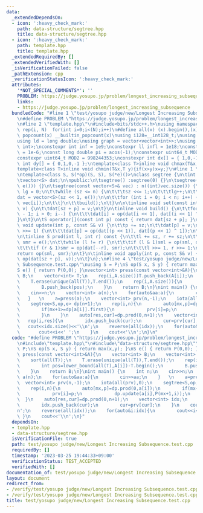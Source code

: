 ```yaml
---
data:
  _extendedDependsOn:
  - icon: ':heavy_check_mark:'
    path: data-structure/segtree.hpp
    title: data-structure/segtree.hpp
  - icon: ':heavy_check_mark:'
    path: template.hpp
    title: template.hpp
  _extendedRequiredBy: []
  _extendedVerifiedWith: []
  _isVerificationFailed: false
  _pathExtension: cpp
  _verificationStatusIcon: ':heavy_check_mark:'
  attributes:
    '*NOT_SPECIAL_COMMENTS*': ''
    PROBLEM: https://judge.yosupo.jp/problem/longest_increasing_subsequence
    links:
    - https://judge.yosupo.jp/problem/longest_increasing_subsequence
  bundledCode: "#line 1 \"test/yosupo judge/new/Longest Increasing Subsequence.test.cpp\"\
    \n#define PROBLEM \"https://judge.yosupo.jp/problem/longest_increasing_subsequence\"\
    \n#line 2 \"template.hpp\"\n#include<bits/stdc++.h>\nusing namespace std;\n#define\
    \ rep(i, N)  for(int i=0;i<(N);i++)\n#define all(x) (x).begin(),(x).end()\n#define\
    \ popcount(x) __builtin_popcount(x)\nusing i128=__int128_t;\nusing ll = long long;\n\
    using ld = long double;\nusing graph = vector<vector<int>>;\nusing P = pair<int,\
    \ int>;\nconstexpr int inf = 1e9;\nconstexpr ll infl = 1e18;\nconstexpr ld eps\
    \ = 1e-6;\nconst long double pi = acos(-1);\nconstexpr uint64_t MOD = 1e9 + 7;\n\
    constexpr uint64_t MOD2 = 998244353;\nconstexpr int dx[] = { 1,0,-1,0 };\nconstexpr\
    \ int dy[] = { 0,1,0,-1 };\ntemplate<class T>inline void chmax(T&x,T y){if(x<y)x=y;}\n\
    template<class T>inline void chmin(T&x,T y){if(x>y)x=y;}\n#line 1 \"data-structure/segtree.hpp\"\
    \ntemplate<class S, S(*op)(S, S), S(*e)()>\nclass segtree {\n\tint lg, sz, n;\n\
    \tvector<S> dat;\n\npublic:\n\tsegtree() :segtree(0) {}\n\tsegtree(int n) : segtree(vector<S>(n,\
    \ e())) {}\n\tsegtree(const vector<S>& vec) : n((int)vec.size()) {\n\t\tsz = 1,\
    \ lg = 0;\n\t\twhile (sz <= n) {\n\t\t\tsz <<= 1;\n\t\t\tlg++;\n\t\t}\n\n\t\t\
    dat = vector<S>(sz << 1, e());\n\n\t\tfor (int i = 0; i < n; i++) {\n\t\t\tset(i,\
    \ vec[i]);\n\t\t}\n\t\tbuild();\n\t}\n\n\tinline void set(const int p, const S&\
    \ v) {\n\t\tdat[sz + p] = v;\n\t}\n\tinline void build() {\n\t\tfor (int i = sz\
    \ - 1; i > 0; i--) {\n\t\t\tdat[i] = op(dat[i << 1], dat[(i << 1) ^ 1]);\n\t\t\
    }\n\t}\n\tS operator[](const int p) const { return dat[sz + p]; }\n\n\tinline\
    \ void update(int p, const S& v) {\n\t\tp += sz;\n\t\tdat[p] = v;\n\t\twhile (p\
    \ >>= 1) {\n\t\t\tdat[p] = op(dat[(p << 1)], dat[(p << 1) ^ 1]);\n\t\t}\n\t}\n\
    \n\tinline S prod(int l, int r) const {\n\t\tl += sz, r += sz;\n\t\tS sml = e(),\
    \ smr = e();\n\t\twhile (l != r) {\n\t\t\tif (l & 1)sml = op(sml, dat[l++]);\n\
    \t\t\tif (r & 1)smr = op(dat[--r], smr);\n\t\t\tl >>= 1, r >>= 1;\n\t\t}\n\t\t\
    return op(sml, smr);\n\t}\n\tinline void apply(int p, const S& v) {\n\t\tupdate(p,\
    \ op(dat[sz + p], v));\n\t}\n};\n#line 4 \"test/yosupo judge/new/Longest Increasing\
    \ Subsequence.test.cpp\"\nusing S = P;\nS op(S x, S y) { return max(x,y); }\n\
    S e() { return P(0,0); }\nvector<int> press(const vector<int>&A){\n    vector<int>\
    \ B;\n    vector<int> T;\n    rep(i,A.size())T.push_back(A[i]);\n    sort(all(T));\n\
    \    T.erase(unique(all(T)),T.end());\n    rep(i,A.size()){\n        int pos=lower_bound(all(T),A[i])-T.begin();\n\
    \        B.push_back(pos);\n    }\n    return B;\n}\nint main() {\n    int n;\n\
    \    cin>>n;\n    vector<int> a(n);\n    for(auto&aa:a){\n        cin>>aa;\n \
    \   }   \n    a=press(a);\n    vector<int> prv(n,-1);\n    iota(all(prv),0);\n\
    \    segtree<S,op,e> dp(n+1);\n    rep(i,n){\n        auto[mx,p]=dp.prod(0,a[i]);\n\
    \        if(mx+1>=dp[a[i]].first){\n            prv[i]=p;\n            dp.update(a[i],P(mx+1,i));\n\
    \        }\n    }\n    auto[res,cur]=dp.prod(0,n+1);\n    vector<int> idx;\n \
    \   rep(i,res){\n        idx.push_back(cur);\n        cur=prv[cur];\n    }\n \
    \   cout<<idx.size()<<'\\n';\n    reverse(all(idx));\n    for(auto&i:idx){\n \
    \       cout<<i<<' ';\n    }\n    cout<<'\\n';\n}\n"
  code: "#define PROBLEM \"https://judge.yosupo.jp/problem/longest_increasing_subsequence\"\
    \n#include\"template.hpp\"\n#include\"data-structure/segtree.hpp\"\nusing S =\
    \ P;\nS op(S x, S y) { return max(x,y); }\nS e() { return P(0,0); }\nvector<int>\
    \ press(const vector<int>&A){\n    vector<int> B;\n    vector<int> T;\n    rep(i,A.size())T.push_back(A[i]);\n\
    \    sort(all(T));\n    T.erase(unique(all(T)),T.end());\n    rep(i,A.size()){\n\
    \        int pos=lower_bound(all(T),A[i])-T.begin();\n        B.push_back(pos);\n\
    \    }\n    return B;\n}\nint main() {\n    int n;\n    cin>>n;\n    vector<int>\
    \ a(n);\n    for(auto&aa:a){\n        cin>>aa;\n    }   \n    a=press(a);\n  \
    \  vector<int> prv(n,-1);\n    iota(all(prv),0);\n    segtree<S,op,e> dp(n+1);\n\
    \    rep(i,n){\n        auto[mx,p]=dp.prod(0,a[i]);\n        if(mx+1>=dp[a[i]].first){\n\
    \            prv[i]=p;\n            dp.update(a[i],P(mx+1,i));\n        }\n  \
    \  }\n    auto[res,cur]=dp.prod(0,n+1);\n    vector<int> idx;\n    rep(i,res){\n\
    \        idx.push_back(cur);\n        cur=prv[cur];\n    }\n    cout<<idx.size()<<'\\\
    n';\n    reverse(all(idx));\n    for(auto&i:idx){\n        cout<<i<<' ';\n   \
    \ }\n    cout<<'\\n';\n}"
  dependsOn:
  - template.hpp
  - data-structure/segtree.hpp
  isVerificationFile: true
  path: test/yosupo judge/new/Longest Increasing Subsequence.test.cpp
  requiredBy: []
  timestamp: '2023-03-25 19:44:33+09:00'
  verificationStatus: TEST_ACCEPTED
  verifiedWith: []
documentation_of: test/yosupo judge/new/Longest Increasing Subsequence.test.cpp
layout: document
redirect_from:
- /verify/test/yosupo judge/new/Longest Increasing Subsequence.test.cpp
- /verify/test/yosupo judge/new/Longest Increasing Subsequence.test.cpp.html
title: test/yosupo judge/new/Longest Increasing Subsequence.test.cpp
---
```


